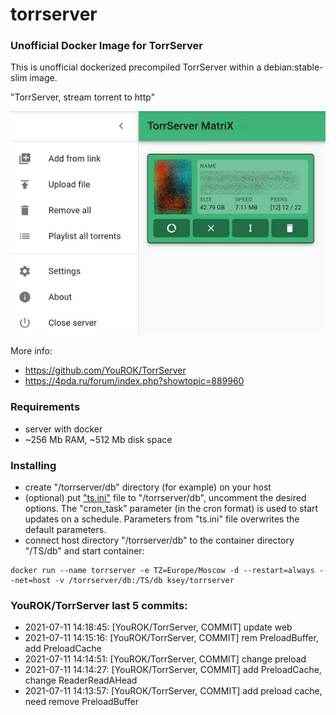 # torrserver
### Unofficial Docker Image for TorrServer

This is unofficial dockerized precompiled TorrServer within a debian:stable-slim image.

"TorrServer, stream torrent to http"

![TorrServer](https://raw.githubusercontent.com/MrKsey/torrserver/master/ts.jpg)

More info:
- https://github.com/YouROK/TorrServer
- https://4pda.ru/forum/index.php?showtopic=889960

### Requirements

* server with docker
* ~256 Mb RAM, ~512 Mb disk space 

### Installing

- сreate "/torrserver/db" directory (for example) on your host
- (optional) put ["ts.ini"](https://raw.githubusercontent.com/MrKsey/torrserver/master/ts.ini) file to "/torrserver/db", uncomment the desired options. The "cron_task" parameter (in the cron format) is used to start updates on a schedule. Parameters from "ts.ini" file overwrites the default parameters.
- connect host directory "/torrserver/db" to the container directory "/TS/db" and start container:
```
docker run --name torrserver -e TZ=Europe/Moscow -d --restart=always --net=host -v /torrserver/db:/TS/db ksey/torrserver
```






























































































































































### YouROK/TorrServer last 5 commits:
* 2021-07-11 14:18:45: [YouROK/TorrServer, COMMIT] update web
* 2021-07-11 14:15:16: [YouROK/TorrServer, COMMIT] rem PreloadBuffer, add PreloadCache
* 2021-07-11 14:14:51: [YouROK/TorrServer, COMMIT] change preload
* 2021-07-11 14:14:27: [YouROK/TorrServer, COMMIT] add PreloadCache, change ReaderReadAHead
* 2021-07-11 14:13:57: [YouROK/TorrServer, COMMIT] add preload cache, need remove PreloadBuffer
